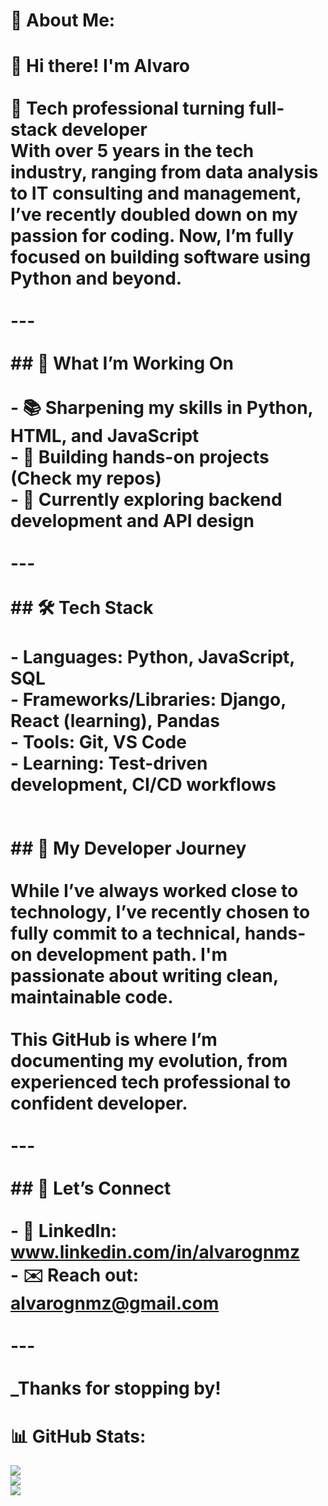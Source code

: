 # 💫 About Me:
# 👋 Hi there! I'm Alvaro<br><br>🎯 **Tech professional turning full-stack developer**  <br>With over 5 years in the tech industry, ranging from data analysis to IT consulting and management, I’ve recently doubled down on my passion for coding. Now, I’m fully focused on building software using Python and beyond.<br><br>---<br><br>## 🚀 What I’m Working On<br><br>- 📚 Sharpening my skills in **Python**, **HTML**, and **JavaScript**<br>- 🔨 Building hands-on projects (Check my repos)<br>- 🌱 Currently exploring **backend development** and **API design**<br><br>---<br><br>## 🛠️ Tech Stack<br><br>- **Languages**: Python, JavaScript, SQL<br>- **Frameworks/Libraries**: Django, React (learning), Pandas<br>- **Tools**: Git,  VS Code<br>- **Learning**: Test-driven development, CI/CD workflows<br><br><br>## 🧭 My Developer Journey<br><br>While I’ve always worked close to technology, I’ve recently chosen to **fully commit to a technical, hands-on development path**. I'm passionate about writing clean, maintainable code.<br><br>This GitHub is where I’m documenting my evolution, from experienced tech professional to confident developer.<br><br>---<br><br>## 🤝 Let’s Connect<br><br>- 💼 LinkedIn: www.linkedin.com/in/alvarognmz<br>- ✉️ Reach out: alvarognmz@gmail.com<br><br>---<br><br>_Thanks for stopping by!

# 📊 GitHub Stats:
![](https://github-readme-stats.vercel.app/api?username=alvarognmz&theme=dark&hide_border=false&include_all_commits=false&count_private=false)<br/>
![](https://nirzak-streak-stats.vercel.app/?user=alvarognmz&theme=dark&hide_border=false)<br/>
![](https://github-readme-stats.vercel.app/api/top-langs/?username=alvarognmz&theme=dark&hide_border=false&include_all_commits=false&count_private=false&layout=compact)
